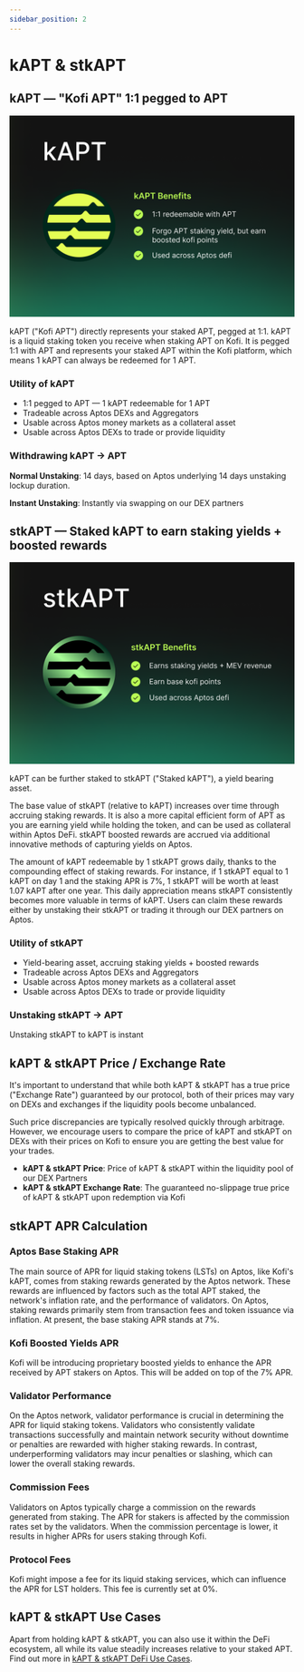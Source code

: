 ```yaml
---
sidebar_position: 2
---
```


# kAPT & stkAPT

## kAPT — "Kofi APT" 1:1 pegged to APT

![kAPT](./img/kapt-info.webp)

kAPT ("Kofi APT") directly represents your staked APT, pegged at 1:1. kAPT is a liquid staking token you receive when staking APT on Kofi. It is pegged 1:1 with APT and represents your staked APT within the Kofi platform, which means 1 kAPT can always be redeemed for 1 APT.

### Utility of kAPT

- 1:1 pegged to APT — 1 kAPT redeemable for 1 APT
- Tradeable across Aptos DEXs and Aggregators
- Usable across Aptos money markets as a collateral asset
- Usable across Aptos DEXs to trade or provide liquidity

### Withdrawing kAPT -> APT

**Normal Unstaking**: 14 days, based on Aptos underlying 14 days unstaking lockup duration.

**Instant Unstaking**: Instantly via swapping on our DEX partners

## stkAPT — Staked kAPT to earn staking yields + boosted rewards

![stkAPT](./img/stkapt-info.webp)

kAPT can be further staked to stkAPT ("Staked kAPT"), a yield bearing asset.

The base value of stkAPT (relative to kAPT) increases over time through accruing staking rewards. It is also a more capital efficient form of APT as you are earning yield while holding the token, and can be used as collateral within Aptos DeFi. stkAPT boosted rewards are accrued via additional innovative methods of capturing yields on Aptos.

The amount of kAPT redeemable by 1 stkAPT grows daily, thanks to the compounding effect of staking rewards. For instance, if 1 stkAPT equal to 1 kAPT on day 1 and the staking APR is 7%, 1 stkAPT will be worth at least 1.07 kAPT after one year. This daily appreciation means stkAPT consistently becomes more valuable in terms of kAPT. Users can claim these rewards either by unstaking their stkAPT or trading it through our DEX partners on Aptos.

### Utility of stkAPT

- Yield-bearing asset, accruing staking yields + boosted rewards
- Tradeable across Aptos DEXs and Aggregators
- Usable across Aptos money markets as a collateral asset
- Usable across Aptos DEXs to trade or provide liquidity

### Unstaking stkAPT -> APT

Unstaking stkAPT to kAPT is instant

## kAPT & stkAPT Price / Exchange Rate

It's important to understand that while both kAPT & stkAPT has a true price ("Exchange Rate") guaranteed by our protocol, both of their prices may vary on DEXs and exchanges if the liquidity pools become unbalanced.

Such price discrepancies are typically resolved quickly through arbitrage. However, we encourage users to compare the price of kAPT and stkAPT on DEXs with their prices on Kofi to ensure you are getting the best value for your trades.

- **kAPT & stkAPT Price**: Price of kAPT & stkAPT within the liquidity pool of our DEX Partners
- **kAPT & stkAPT Exchange Rate**: The guaranteed no-slippage true price of kAPT & stkAPT upon redemption via Kofi

## stkAPT APR Calculation

### Aptos Base Staking APR

The main source of APR for liquid staking tokens (LSTs) on Aptos, like Kofi's kAPT, comes from staking rewards generated by the Aptos network. These rewards are influenced by factors such as the total APT staked, the network's inflation rate, and the performance of validators. On Aptos, staking rewards primarily stem from transaction fees and token issuance via inflation. At present, the base staking APR stands at 7%.

### Kofi Boosted Yields APR

Kofi will be introducing proprietary boosted yields to enhance the APR received by APT stakers on Aptos. This will be added on top of the 7% APR.

### Validator Performance

On the Aptos network, validator performance is crucial in determining the APR for liquid staking tokens. Validators who consistently validate transactions successfully and maintain network security without downtime or penalties are rewarded with higher staking rewards. In contrast, underperforming validators may incur penalties or slashing, which can lower the overall staking rewards.

### Commission Fees

Validators on Aptos typically charge a commission on the rewards generated from staking. The APR for stakers is affected by the commission rates set by the validators. When the commission percentage is lower, it results in higher APRs for users staking through Kofi.

### Protocol Fees

Kofi might impose a fee for its liquid staking services, which can influence the APR for LST holders. This fee is currently set at 0%.

## kAPT & stkAPT Use Cases

Apart from holding kAPT & stkAPT, you can also use it within the DeFi ecosystem, all while its value steadily increases relative to your staked APT. Find out more in [kAPT & stkAPT DeFi Use Cases](/liquid-staking/defi-use-cases).
